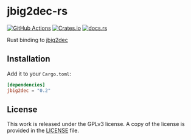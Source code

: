 # jbig2dec-rs

[![GitHub Actions](https://github.com/messense/jbig2dec-rs/workflows/CI/badge.svg)](https://github.com/messense/jbig2dec-rs/actions?query=workflow%3ACI)
[![Crates.io](https://img.shields.io/crates/v/jbig2dec.svg)](https://crates.io/crates/jbig2dec)
[![docs.rs](https://docs.rs/jbig2dec/badge.svg)](https://docs.rs/jbig2dec/)

Rust binding to [jbig2dec](https://github.com/ArtifexSoftware/jbig2dec)

## Installation

Add it to your `Cargo.toml`:

```toml
[dependencies]
jbig2dec = "0.2"
```

## License

This work is released under the GPLv3 license. A copy of the license is provided in the [LICENSE](./LICENSE) file.
